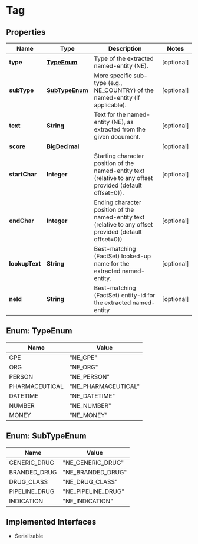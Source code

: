 

# Tag


## Properties

Name | Type | Description | Notes
------------ | ------------- | ------------- | -------------
**type** | [**TypeEnum**](#TypeEnum) | Type of the extracted named-entity (NE). |  [optional]
**subType** | [**SubTypeEnum**](#SubTypeEnum) | More specific sub-type (e.g., NE_COUNTRY) of the named-entity (if applicable). |  [optional]
**text** | **String** | Text for the named-entity (NE), as extracted from the given document. |  [optional]
**score** | **BigDecimal** |  |  [optional]
**startChar** | **Integer** | Starting character position of the named-entity text (relative to any offset provided (default offset&#x3D;0)). |  [optional]
**endChar** | **Integer** | Ending character position of the named-entity text (relative to any offset provided (default offset&#x3D;0)) |  [optional]
**lookupText** | **String** | Best-matching (FactSet) looked-up name for the extracted named-entity. |  [optional]
**neId** | **String** | Best-matching (FactSet) entity-id for the extracted named-entity |  [optional]



## Enum: TypeEnum

Name | Value
---- | -----
GPE | &quot;NE_GPE&quot;
ORG | &quot;NE_ORG&quot;
PERSON | &quot;NE_PERSON&quot;
PHARMACEUTICAL | &quot;NE_PHARMACEUTICAL&quot;
DATETIME | &quot;NE_DATETIME&quot;
NUMBER | &quot;NE_NUMBER&quot;
MONEY | &quot;NE_MONEY&quot;



## Enum: SubTypeEnum

Name | Value
---- | -----
GENERIC_DRUG | &quot;NE_GENERIC_DRUG&quot;
BRANDED_DRUG | &quot;NE_BRANDED_DRUG&quot;
DRUG_CLASS | &quot;NE_DRUG_CLASS&quot;
PIPELINE_DRUG | &quot;NE_PIPELINE_DRUG&quot;
INDICATION | &quot;NE_INDICATION&quot;


## Implemented Interfaces

* Serializable


